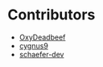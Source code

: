 # Contributors

* [OxyDeadbeef](https://github.com/OxyDeadbeef)
* [cygnus9](https://github.com/cygnus9)
* [schaefer-dev](https://github.com/schaefer-dev)
